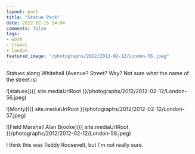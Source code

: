 ```yaml
---
layout: post
title: "Statue Park"
date: 2012-02-15 14:04
comments: false
tags:
- work
- travel
- london
featured_image: "/photographs/2012/2012-02-12/London-56.jpeg"
---
```

Statues along Whitehall (Avenue?  Street?  Way?  Not sure what the name of the street is)

![statues]({{ site.mediaUrlRoot }}/photographs/2012/2012-02-12/London-56.jpeg)


![Monty]({{ site.mediaUrlRoot }}/photographs/2012/2012-02-12/London-57.jpeg)


![Field Marshall Alan Brooke]({{ site.mediaUrlRoot }}/photographs/2012/2012-02-12/London-58.jpeg)


I think this was Teddy Roosevelt, but I'm not really sure.
